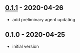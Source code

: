 ## [0.1.1](https://github.com/AtomicLoans/liquidator/compare/v0.1.0...v0.1.1) - 2020-04-26

- add preliminary agent updating

## 0.1.0 - 2020-04-25

- initial version
